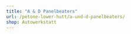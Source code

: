 ```yaml
---
title: "A & D Panelbeaters"
url: /petone-lower-hutt/a-und-d-panelbeaters/
shop: Autowerkstatt
---
```

